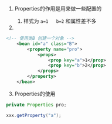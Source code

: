 


1. Properties的作用是用来做一些配置的
   1. 样式为 `a=1   b=2`  和属性差不多

2. 
```xml
<!-- 使用类B 创建一个对象 -->
    <bean id="a" class="B">
        <property name="pro">
            <props>
                <prop key="a">1</prop>
                <prop key="b">2</prop>
            </props>
        </property>
    </bean>
```


3. Properties的使用
```java
private Properties pro;

xxx.getProperty("a");
```
